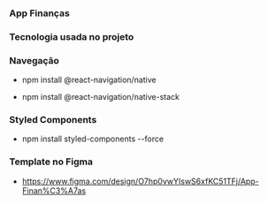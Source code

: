 ### App Finanças 

### Tecnologia usada no projeto 

### Navegação 

-  npm install @react-navigation/native

- npm install @react-navigation/native-stack

### Styled Components

- npm install styled-components --force


### Template no Figma 

- https://www.figma.com/design/O7hp0vwYIswS6xfKC51TFj/App-Finan%C3%A7as